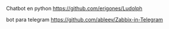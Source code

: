 Chatbot en python
https://github.com/erigones/Ludolph

bot para telegram
https://github.com/ableev/Zabbix-in-Telegram

